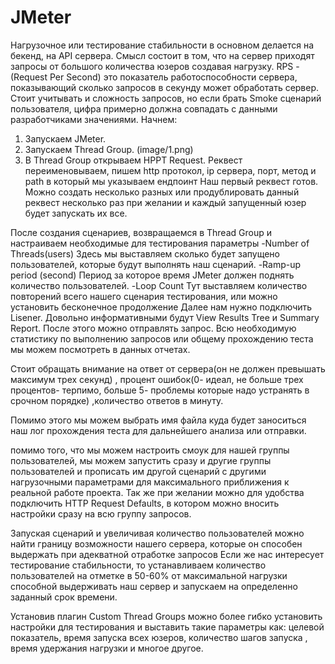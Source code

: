 # JMeter
Нагрузочное или тестирование стабильности в основном делается на бекенд, на API сервера. Смысл состоит в том, что на сервер приходят запросы от большого количества юзеров создавая нагрузку.
RPS - (Request Per Second) это показатель работоспособности сервера, показывающий сколько запросов в секунду может обработать сервер. Стоит учитывать и сложность запросов, но если брать Smoke сценарий 
пользователя, цифра примерно должна совпадать с данными разработчиками значениями.
Начнем:
1. Запускаем JMeter.
2. Запускаем Thread Group.
(image/1.png)
3. В Thread Group открываем HPPT Request.
Реквест переименовываем, пишем http протокол, ip сервера, порт, метод и path в который мы указываем ендпоинт
Наш первый реквест готов. Можно создать несколько разных или продублировать данный реквест несколько раз при желании
и каждый запущенный юзер будет запускать их все.

После создания сценариев, возвращаемся в Thread Group и настраиваем необходимые для тестирования параметры
-Number of Threads(users) Здесь мы выставляем сколько будет запущено пользователей, которые будут выполнять наш
сценарий.
-Ramp-up period (second) Период за которое время JMeter должен поднять количество пользователей.
-Loop Count Тут выставляем количество повторений всего нашего сценария тестирования, 
или можно установить бесконечное продолжение
Далее нам нужно подключить Lisener. Довольно информативными будут View Results Tree
и Summary Report.
После этого можно отправлять запрос. Всю необходимую статистику по выполнению запросов или
общему прохождению теста мы можем посмотреть в данных отчетах.

Стоит обращать внимание на ответ от сервера(он не должен превышать максимум трех секунд)
, процент ошибок(0- идеал, не больше трех процентов- терпимо, больше 5- проблемы которые надо устранять в срочном порядке)
,количество ответов в минуту.

Помимо этого мы можем выбрать имя файла куда будет заноситься наш лог прохождения теста для дальнейшего анализа
или отправки.

помимо того, что мы можем настроить смоук для нашей группы пользователей, мы можем запустить сразу и другие группы пользователей и прописать им
другой сценарий с другими нагрузочными параметрами для максимального приближения к реальной работе проекта.
Так же при желании можно для удобства подключить HTTP Request Defaults, в котором можно вносить настройки сразу на всю группу запросов.


Запуская сценарий и увеличивая количество пользователей можно найти границу возможности нашего сервера, которые он способен выдержать при адекватной отработке запросов
Если же нас интересует тестирование стабильности, то устанавливаем количество пользователей на отметке в 50-60% от максимальной нагрузки способной выдерживать наш сервер и запускаем на 
определенно заданный срок времени.

Установив плагин Custom Thread Groups можно более гибко установить настройки для тестирования и выставить такие параметры как:
целевой показатель, время запуска всех юзеров, количество шагов запуска , время удержания нагрузки и многое другое.
